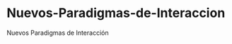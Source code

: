 Nuevos-Paradigmas-de-Interaccion
================================

Nuevos Paradigmas de Interacción
